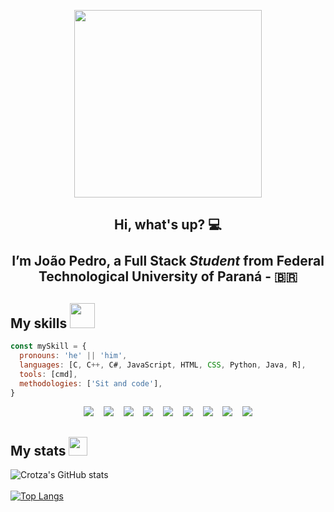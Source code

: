 <p align="center">
  <img src="https://www.pinclipart.com/picdir/big/163-1639462_work-pc-sticker-pc-gif-transparent-clipart.png" width="300" align="center">
</p>

<h2 align="center">
  Hi, what's up? 💻
  <br><br>
  I’m João Pedro, a Full Stack <i>Student</i> from Federal Technological University of Paraná - 🇧🇷
</h2>

## My skills <img src="https://media1.giphy.com/media/3o7WIx7urV838kHFzW/giphy.gif?cid=ecf05e474573e1jo5fxw8i4t0jhi3h5spdqcakqfshgjbmn2&rid=giphy.gif&ct=s" width="40">
```js
const mySkill = {
  pronouns: 'he' || 'him',
  languages: [C, C++, C#, JavaScript, HTML, CSS, Python, Java, R],
  tools: [cmd],
  methodologies: ['Sit and code'],
}
```

<p align="center">
    <img src="https://img.shields.io/badge/C-00599C?style=for-the-badge&logo=c&logoColor=white"></img>
&nbsp&nbsp
    <img src="https://img.shields.io/badge/C%2B%2B-00599C?style=for-the-badge&logo=c%2B%2B&logoColor=white"></img>
&nbsp&nbsp
    <img src="https://img.shields.io/badge/C%23-239120?style=for-the-badge&logo=c-sharp&logoColor=white"></img>
&nbsp&nbsp
    <img src="https://img.shields.io/badge/JavaScript-F7DF1E?style=for-the-badge&logo=javascript&logoColor=black"></img>
&nbsp&nbsp
    <img src="https://img.shields.io/badge/HTML5-E34F26?style=for-the-badge&logo=html5&logoColor=white"></img>
&nbsp&nbsp
    <img src="https://img.shields.io/badge/CSS-239120?&style=for-the-badge&logo=css3&logoColor=white"></img>
&nbsp&nbsp
    <img src="https://img.shields.io/badge/Python-3776AB?style=for-the-badge&logo=python&logoColor=white"></img>
&nbsp&nbsp
    <img src="https://img.shields.io/badge/Java-ED8B00?style=for-the-badge&logo=java&logoColor=white"></img>
&nbsp&nbsp
    <img src="https://img.shields.io/badge/R-276DC3?style=for-the-badge&logo=r&logoColor=white"></img>
    <!-- https://github.com/iuricode/readme-template/blob/main/badges/badges.md -->
</p>

## My stats <img src="https://media1.giphy.com/media/QtOt8WyYCGQBiJJ4ZJ/giphy.gif?cid=ecf05e478akguwkdt48em6rw22ld04x2j97et8a3ltlxwqnk&rid=giphy.gif&ct=s" width="30">

![Crotza's GitHub stats](https://github-readme-stats.vercel.app/api?username=Crotza&show_icons=true&theme=aura&border_radius=30)
<br><br>
[![Top Langs](https://github-readme-stats.vercel.app/api/top-langs/?username=RiruAugusto&layout=compact&theme=aura&border_radius=30)](https://github.com/RiruAugusto/github-readme-stats)
